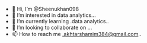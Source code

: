 - 👋 Hi, I’m @Sheenukhan098
- 👀 I’m interested in data analytics...
- 🌱 I’m currently learning .data analytics..
- 💞️ I’m looking to collaborate on ...
- 📫 How to reach me .akhtarshamim384@gmail.com..

<!---
Sheenukhan098/Sheenukhan098 is a ✨ special ✨ repository because its `README.md` (this file) appears on your GitHub profile.
You can click the Preview link to take a look at your changes.
--->
